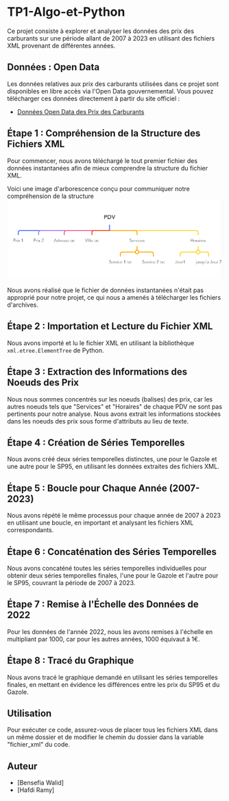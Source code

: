 # TP1-Algo-et-Python

Ce projet consiste à explorer et analyser les données des prix des carburants sur une période allant de 2007 à 2023 en utilisant des fichiers XML provenant de différentes années.

## Données : Open Data

Les données relatives aux prix des carburants utilisées dans ce projet sont disponibles en libre accès via l'Open Data gouvernemental. Vous pouvez télécharger ces données directement à partir du site officiel :

- [Données Open Data des Prix des Carburants](https://www.prix-carburants.gouv.fr/rubrique/opendata/)


## Étape 1 : Compréhension de la Structure des Fichiers XML

Pour commencer, nous avons téléchargé le tout premier fichier des données instantanées afin de mieux comprendre la structure du fichier XML.

Voici une image d'arborescence conçu pour communiquer notre compréhension de la structure 
![Arborescence des Fichiers XML](pdv.png)

Nous avons réalisé que le fichier de données instantanées n'était pas approprié pour notre projet, ce qui nous a amenés à télécharger les fichiers d'archives.

## Étape 2 : Importation et Lecture du Fichier XML

Nous avons importé et lu le fichier XML en utilisant la bibliothèque `xml.etree.ElementTree` de Python.

## Étape 3 : Extraction des Informations des Noeuds des Prix

Nous nous sommes concentrés sur les noeuds (balises) des prix, car les autres noeuds tels que "Services" et "Horaires" de chaque PDV ne sont pas pertinents pour notre analyse. Nous avons extrait les informations stockées dans les noeuds des prix sous forme d'attributs au lieu de texte.

## Étape 4 : Création de Séries Temporelles

Nous avons créé deux séries temporelles distinctes, une pour le Gazole et une autre pour le SP95, en utilisant les données extraites des fichiers XML.

## Étape 5 : Boucle pour Chaque Année (2007-2023)

Nous avons répété le même processus pour chaque année de 2007 à 2023 en utilisant une boucle, en important et analysant les fichiers XML correspondants.

## Étape 6 : Concaténation des Séries Temporelles

Nous avons concaténé toutes les séries temporelles individuelles pour obtenir deux séries temporelles finales, l'une pour le Gazole et l'autre pour le SP95, couvrant la période de 2007 à 2023.

## Étape 7 : Remise à l'Échelle des Données de 2022

Pour les données de l'année 2022, nous les avons remises à l'échelle en multipliant par 1000, car pour les autres années, 1000 équivaut à 1€.

## Étape 8 : Tracé du Graphique

Nous avons tracé le graphique demandé en utilisant les séries temporelles finales, en mettant en évidence les différences entre les prix du SP95 et du Gazole.

## Utilisation

Pour exécuter ce code, assurez-vous de placer tous les fichiers XML dans un même dossier et de modifier le chemin du dossier dans la variable "fichier_xml" du code.

## Auteur

- [Bensefia Walid]
- [Hafdi Ramy]

